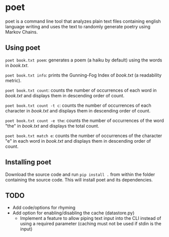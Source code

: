 poet
============
poet is a command line tool that analyzes plain text files containing english language writing and uses the text to randomly generate poetry using Markov Chains.

## Using poet
`poet book.txt poem`: generates a poem (a haiku by default) using the words in _book.txt_.

`poet book.txt info`: prints the Gunning-Fog Index of _book.txt_ (a readability metric).

`poet book.txt count`: counts the number of occurrences of each word in _book.txt_ and displays them in descending order of count.

`poet book.txt count -t c`: counts the number of occurrences of each character in _book.txt_ and displays them in descending order of count.

`poet book.txt count -e the`: counts the number of occurrences of the word "the" in _book.txt_ and displays the total count.

`poet book.txt match e`: counts the number of occurrences of the character "e" in each word in _book.txt_ and displays them in descending order of count.


## Installing poet
Download the source code and run `pip install .` from within the folder containing the source code. This will install poet and its dependencies.

## TODO
- Add code/options for rhyming
- Add option for enabling/disabling the cache (datastore.py)
    - Implement a feature to allow piping text input into the CLI instead of using a required parameter (caching must not be used if stdin is the input)
